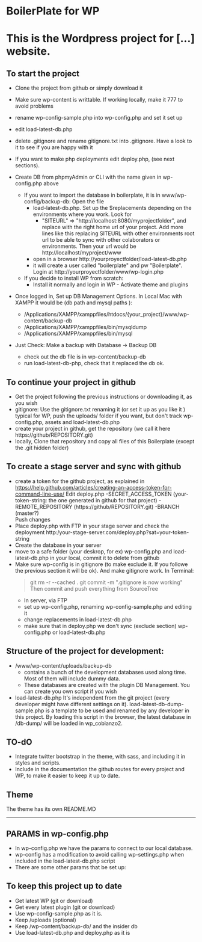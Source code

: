 BoilerPlate for WP
=========================

This is the Wordpress project for [...] website.
=================================================================================================================================


To start the project
------------------------------------------------------------------------------------------------------------------------------------------
- Clone the project from github or simply download it
- Make sure wp-content is writtable. If working locally, make it 777 to avoid problems
- rename wp-config-sample.php into wp-config.php and set it set up
- edit load-latest-db.php
- delete .gitignore and rename gitignore.txt into .gitignore. Have a look to it to see if you are happy with it
- If you want to make php deployments edit deploy.php, (see next sections).
- Create DB from phpmyAdmin or CLI with the name given in wp-config.php above
	- If you want to import the database in boilerplate, it is in www/wp-config/backup-db:		Open the file
		- load-latest-db.php.  Set up the $replacements depending on the environments where you work. Look for 
			- "SITEURL" => "http://localhost:8080/myprojectfolder",
			and replace with the right home url of your project. Add more lines like this replacing SITEURL with other environments root url to be able to sync with other colaborators or environments.
			Then your url would be http://localhost/myproject/www
		- open in a browser http://yourproyectfolder/load-latest-db.php
		- it will create a user called "boilerplate" and pw "Boilerplate". Login at http://yourproyectfolder/www/wp-login.php
	- If you decide to install WP from scratch:
		- Install it normally and login in WP - Activate theme and plugins

- Once logged in, Set up DB Management Options. In Local Mac with XAMPP it would be (db path and mysql paths ):
    - /Applications/XAMPP/xamppfiles/htdocs/{your_project}/www/wp-content/backup-db
    - /Applications/XAMPP/xamppfiles/bin/mysqldump
    - /Applications/XAMPP/xamppfiles/bin/mysql
- Just Check: Make a backup with Database -> Backup DB
	- check out the db file is in wp-content/backup-db
	- run load-latest-db-php, check that it replaced the db ok. 

To continue your project in github
------------------------------------------------------------------------------------------------------------------------------------------
- Get the project following the previous instructions or downloading it, as you wish
- gitignore: Use the gitignore.txt renaming it (or set it up as you like it )
	typical for WP, push the uploads/ folder if you want, but don't track wp-config.php, assets and load-latest-db.php
- create your project in github, get the repository (we call it here https://github/REPOSITORY.git)
- locally, Clone that repository and copy all files of this Boilerplate (except the .git hidden folder)	

To create a stage server and sync with github
------------------------------------------------------------------------------------------------------------------------------------------
- create a token for the github project, as explained in https://help.github.com/articles/creating-an-access-token-for-command-line-use/
	Edit deploy.php
		-SECRET_ACCESS_TOKEN	(your-token-string: the one generated in github for that project)
		-REMOTE_REPOSITORY		(https://github/REPOSITORY.git)
		-BRANCH					(master?)		
	Push changes
- Place deploy.php with FTP in your stage server and check the deployment http:/your-stage-server.com/deploy.php?sat=your-token-string
- Create the database in your server
- move to a safe folder (your deskrop, for ex) wp-config.php and load-latest-db.php in your local, commit it to delete from github
- Make sure wp-config is in gitignore (to make exclude it. If you followe the previous section it will be ok). And make gitignore work. In Terminal:
	>    git rm -r --cached .
	>    git commit -m ".gitignore is now working"
	Then commit and push everything from SourceTree
	- In server, via FTP
	- set up wp-config.php, renaming wp-config-sample.php and editing it
	- change replacements in load-latest-db.php
	- make sure that in deploy.php we don't sync (exclude section) wp-config.php or load-latest-db.php
		
		

Structure of the project for development:
------------------------------------------------------------------------------------------------------------------------------------------

- /www/wp-content/uploads/backup-db
	- contains a bunch of the development databases used along time. Most of them will include dummy data.
	- These databases are created with the plugin DB Management. You can create you own script if you wish
- load-latest-db.php
	It's independent from the git project (every developer might have different settings on it). load-latest-db-dump-sample.php is a template to be used and renamed by any developer in this project.
	By loading this script in the browser, the latest database in /db-dump/ will be loaded in wp_cobianzo2.


TO-dO
------------------------------------------------------------------------------------------------------------------------------------
- Integrate twitter bootstrap in the theme, with sass, and including it in styles and scripts.
- Include in the documentation the github routes for every project and WP, to make it easier to keep it up to date.

Theme
------------------------------------------------------------------------------------------------------------------------------------
The theme has its own README.MD

------------------------------------------------------------------------------------------------------------------------------------
PARAMS in wp-config.php
------------------------------------------------------------------------------------------------------------------------------------------
- In wp-config.php we have the params to connect to our local database.
- wp-config has a modification to avoid calling wp-settings.php when included in the load-latest-db.php script
- There are some other params that be set up:

 
To keep this project up to date
------------------------------------------------------------------------------------------------------------------------------------------
- Get latest WP (git or download)
- Get every latest plugin (git or download)
- Use wp-config-sample.php as it is.
- Keep /uploads (optional)
- Keep /wp-content/backup-db/ and the insider db
- Use load-latest-db.php and deploy.php as it is



